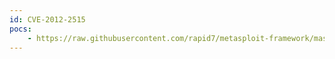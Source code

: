 ```yaml
---
id: CVE-2012-2515
pocs:
    - https://raw.githubusercontent.com/rapid7/metasploit-framework/master/modules/exploits/windows/fileformat/emc_appextender_keyworks.rb
---
```

